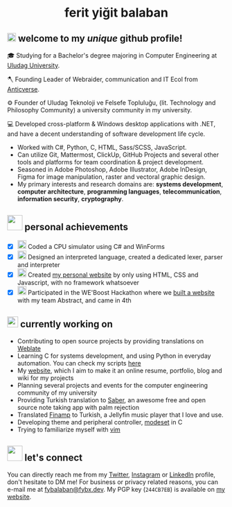 <h1 align="center">ferit yiğit balaban</h1>

## <img src="https://raw.githubusercontent.com/fybx/fybx/main/welcome.gif" width="20px" height="20px"/> welcome to my *unique* github profile!

🎓 Studying for a Bachelor's degree majoring in Computer Engineering at [Uludag University][uni].

🪓 Founding Leader of Webraider, communication and IT Ecol from [Anticverse][av].

⚙️ Founder of Uludag Teknoloji ve Felsefe Topluluğu, (lit. Technology and Philosophy Community) a university community in my university.

💻 Developed cross-platform & Windows desktop applications with .NET, and have a decent understanding of software development life cycle.
- Worked with C#, Python, C, HTML, Sass/SCSS, JavaScript. 
- Can utilize Git, Mattermost, ClickUp, GitHub Projects and several other tools and platforms for team coordination & project development.
- Seasoned in Adobe Photoshop, Adobe Illustrator, Adobe InDesign, Figma for image manipulation, raster and vectoral graphic design.
- My primary interests and research domains are: **systems development**, **computer architecture**, **programming languages**, **telecommunication**, **information security**, **cryptography**.

## <img src="https://raw.githubusercontent.com/fybx/fybx/main/sparkles.gif" width="35px" height="35px"/> personal achievements

 - [x] <img src="https://img.icons8.com/fluency/48/000000/smartphone-cpu.png" width="20px"/> Coded a CPU simulator using C# and WinForms
 - [x] <img src="https://img.icons8.com/fluency/48/000000/source-code.png" width="20px"/> Designed an interpreted language, created a dedicated lexer, parser and interpreter
 - [x] <img src="https://img.icons8.com/fluency/48/000000/web-design.png" width="20px"/> Created [my personal website][blog] by only using HTML, CSS and Javascript, with no framework whatsoever
 - [x] <img src="https://img.icons8.com/fluency/48/000000/trophy.png" width="20px"/> Participated in the WE'Boost Hackathon where we [built a website][weboost] with my team Abstract, and came in 4th

## <img src="https://raw.githubusercontent.com/fybx/fybx/main/sprout.gif" width="25px" height="25px"/> currently working on

 - Contributing to open source projects by providing translations on [Weblate](https://hosted.weblate.org/user/fyb/)
 - Learning C for systems development, and using Python in everyday automation. You can check my scripts [here][scripts]
 - My [website][blog], which I aim to make it an online resume, portfolio, blog and wiki for my projects
 - Planning several projects and events for the computer engineering community of my university
 - Providing Turkish translation to [Saber][saber], an awesome free and open source note taking app with palm rejection
 - Translated [Finamp][finamp] to Turkish, a Jellyfin music player that I love and use.
 - Developing theme and peripheral controller, [modeset][ms] in C
 - Trying to familiarize myself with [vim][vimrepo]

## <img src="https://raw.githubusercontent.com/fybx/fybx/main/compass.webp" width="35px" height="35px"> let's connect

You can directly reach me from my [Twitter][tw], [Instagram][ig] or [LinkedIn][in] profile, don't hesitate to DM me! For business or privacy related reasons, you can e-mail me at [fybalaban@fybx.dev][mail]. My PGP key (`244CB7EB`) is available on [my website][blog].

 [vimrepo]: https://github.com/vim/vim
 [scripts]: https://github.com/fybx/scripts
 [crypton]: https://github.com/fybx/crypton
 [weboost]: https://github.com/fybx/weboost2022 "Repository of hackathon submission"
 [blog]: https://fybx.dev "My personal website"
 [tw]: https://twitter.com/fybalaban "My Twitter profile"
 [ig]: https://instagram.com/ferityigitbalaban "My Instagram profile"
 [in]: https://www.linkedin.com/in/fybx "My LinkedIn profile"
 [mail]: mailto:fybalaban@fybx.dev "Send me an email!"
 [uni]: http://uludag.edu.tr "Website of my university"
 [okuldakicom]: https://okuldaki.com "okuldaki.com Homepage"
 [av]: https://anticverse.com
 [saber]: https://github.com/adil192/saber
 [ms]: https://github.com/fybx/modeset
 [finamp]: https://github.com/jmshrv/finamp "The Finamp project"
